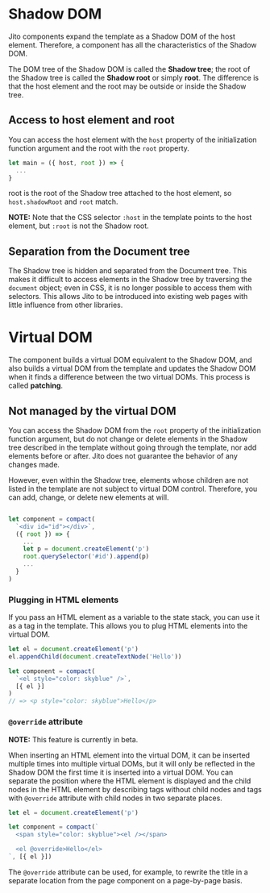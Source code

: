 # Shadow DOM

Jito components expand the template as a Shadow DOM of the host element. Therefore, a component has all the characteristics of the Shadow DOM.

The DOM tree of the Shadow DOM is called the **Shadow tree**; the root of the Shadow tree is called the **Shadow root** or simply **root**. The difference is that the host element and the root may be outside or inside the Shadow tree.

## Access to host element and root

You can access the host element with the `host` property of the initialization function argument and the root with the `root` property.

```js
let main = ({ host, root }) => {
  ...
}
```

root is the root of the Shadow tree attached to the host element, so `host.shadowRoot` and `root` match.

**NOTE:** Note that the CSS selector `:host` in the template points to the host element, but `:root` is not the Shadow root.

## Separation from the Document tree

The Shadow tree is hidden and separated from the Document tree. This makes it difficult to access elements in the Shadow tree by traversing the `document` object; even in CSS, it is no longer possible to access them with selectors.
This allows Jito to be introduced into existing web pages with little influence from other libraries.

# Virtual DOM

The component builds a virtual DOM equivalent to the Shadow DOM, and also builds a virtual DOM from the template and updates the Shadow DOM when it finds a difference between the two virtual DOMs. This process is called **patching**.

## Not managed by the virtual DOM

You can access the Shadow DOM from the `root` property of the initialization function argument, but do not change or delete elements in the Shadow tree described in the template without going through the template, nor add elements before or after. Jito does not guarantee the behavior of any changes made.

However, even within the Shadow tree, elements whose children are not listed in the template are not subject to virtual DOM control. Therefore, you can add, change, or delete new elements at will.

```js

let component = compact(
  `<div id="id"></div>`,
  ({ root }) => {
    ...
    let p = document.createElement('p')
    root.querySelector('#id').append(p)
    ...
  }
)
```

### Plugging in HTML elements

If you pass an HTML element as a variable to the state stack, you can use it as a tag in the template. This allows you to plug HTML elements into the virtual DOM.

```js
let el = document.createElement('p')
el.appendChild(document.createTextNode('Hello'))

let component = compact(
  `<el style="color: skyblue" />`,
  [{ el }]
)
// => <p style="color: skyblue">Hello</p>
```

### `@override` attribute

**NOTE:** This feature is currently in beta.

When inserting an HTML element into the virtual DOM, it can be inserted multiple times into multiple virtual DOMs, but it will only be reflected in the Shadow DOM the first time it is inserted into a virtual DOM.
You can separate the position where the HTML element is displayed and the child nodes in the HTML element by describing tags without child nodes and tags with `@override` attribute with child nodes in two separate places.

```js
let el = document.createElement('p')

let component = compact(`
  <span style="color: skyblue"><el /></span>

  <el @override>Hello</el>
`, [{ el }])
```

The `@override` attribute can be used, for example, to rewrite the title in a separate location from the page component on a page-by-page basis.
